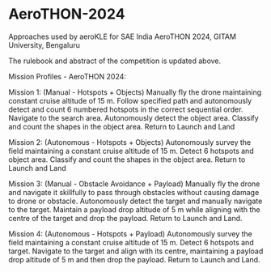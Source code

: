# AeroTHON-2024
Approaches used by aeroKLE for SAE India AeroTHON 2024, GITAM University, Bengaluru

The rulebook and abstract of the competition is updated above.

Mission Profiles - AeroTHON 2024:

Mission 1: (Manual - Hotspots + Objects)
  Manually fly the drone maintaining constant cruise altitude of 15 m.
  Follow specified path and autonomously detect and count 6 numbered hotspots in the correct sequential order.
  Navigate to the search area. Autonomously detect the object area. Classify and count the shapes in the object area.
  Return to Launch and Land

Mission 2: (Autonomous - Hotspots + Objects)
  Autonomously survey the field maintaining a constant cruise altitude of 15 m.
  Detect 6 hotspots and object area.
  Classify and count the shapes in the object area.
  Return to Launch and Land

Mission 3: (Manual - Obstacle Avoidance + Payload)
  Manually fly the drone and navigate it skillfully to pass through obstacles without causing damage to drone or obstacle.
  Autonomously detect the target and manually navigate to the target.
  Maintain a payload drop altitude of 5 m while aligning with the centre of the target and drop the payload.
  Return to Launch and Land.

Mission 4: (Autonomous - Hotspots + Payload)
  Autonomously survey the field maintaining a constant cruise altitude of 15 m.
  Detect 6 hotspots and target.
  Navigate to the target and align with its centre, maintaining a payload drop altitude of 5 m and then drop the payload.
  Return to Launch and Land.
